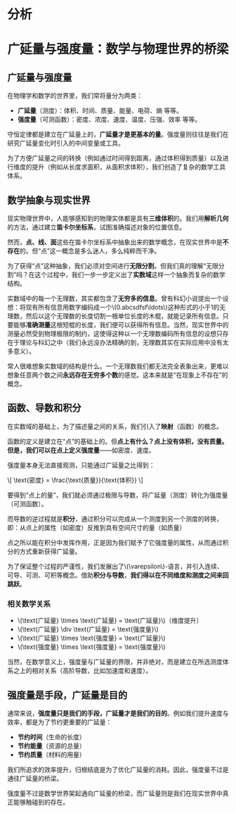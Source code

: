 # 分析

# 广延量与强度量：数学与物理世界的桥梁

## 广延量与强度量

在物理学和数学的世界里，我们常将量分为两类：

- **广延量**（测度）：体积、时间、质量、能量、电荷、熵 等等。
- **强度量**（可测函数）：密度、浓度、速度、温度、压强、效率 等等。

守恒定律都是建立在广延量上的，**广延量才是更基本的量**。强度量则往往是我们在研究广延量变化时引入的中间变量或工具。

为了方便广延量之间的转换（例如通过时间得到距离，通过体积得到质量）以及进行维度的提升（例如从长度求面积，从面积求体积），我们创造了复杂的数学工具体系。

## 数学抽象与现实世界

现实物理世界中，人能够感知到的物理实体都是具有**三维体积**的。我们用**解析几何**的方法，通过建立**笛卡尔坐标系**，试图准确描述对象的位置信息。

然而，**点、线、面**这些在笛卡尔坐标系中抽象出来的数学概念，在现实世界中是**不存在**的。但“点”这一概念是多么迷人，多么纯粹而干净。

为了获得“点”这种抽象，我们必须对空间进行**无限分割**。但我们真的理解“无限分割”吗？在这个过程中，我们一步一步定义出了**实数域**这样一个抽象而复杂的数学结构。

实数域中的每一个无理数，其实都包含了**无穷多的信息**。曾有科幻小说提出一个设想：将现有所有信息用数字编码成一个\\(0.abcsdfsf\ldots\\)这种形式的小于1的无理数，然后以这个无理数的长度切割一根单位长度的木棍，就能记录所有信息。只要能够**准确测量**这根短棍的长度，我们便可以获得所有信息。当然，现实世界中的测量必然受到物理极限的制约，这使得这种以一个无理数编码所有信息的设想只存在于理论与科幻之中（我们永远没办法精确的到，无理数其实在实际应用中没有太多意义）。

常人很难想象实数域的结构是什么。一个无理数我们都无法完全表象出来，更难以想象任意两个数之间**永远存在无穷多个数**的感觉。这本来就是“在现象上不存在”的概念。

## 函数、导数和积分

在实数域的基础上，为了描述量之间的关系，我们引入了**映射**（函数）的概念。

函数的定义是建立在“点”的基础上的。但**点上有什么？**点上没有体积，没有质量。但是，我们可以在点上定义**强度量**——如密度、速度。

强度量本身无法直接观测，只能通过广延量之比得到：

\\[
\text{密度} = \frac{\text{质量}}{\text{体积}}
\\]

要得到“点上的量”，我们就必须通过极限与导数，将广延量（测度）转化为强度量（可测函数）。

而导数的逆过程就是**积分**，通过积分可以完成从一个测度到另一个测度的转换，即：从点上的属性（如密度）反推到具有空间尺寸的量（如质量）

点之所以能在积分中发挥作用，正是因为我们赋予了它强度量的属性，从而通过积分的方式重新获得广延量。

为了保证整个过程的严谨性，我们发展出了\\(\varepsilon\\)-语言，并引入连续、可导、可测、可积等概念。借助**积分与导数**，**我们得以在不同维度和测度之间来回跳跃**。

### 相关数学关系

- \\(\text{广延量} \times \text{广延量} = \text{广延量}\\)（维度提升）
- \\(\text{广延量} \div \text{广延量} = \text{强度量}\\)
- \\(\text{广延量} \times \text{强度量} = \text{广延量}\\)
- \\(\text{强度量} \times \text{强度量} = \text{强度量}\\)

当然，在数学意义上，强度量与广延量的界限，并非绝对，而是建立在所选测度体系之上的相对关系（高阶导数，比如加速度和速度）。

## 强度量是手段，广延量是目的

通常来说，**强度量只是我们的手段，广延量才是我们的目的**。例如我们提升速度与效率，都是为了节约更重要的广延量：

- **节约时间**（生命的长度）
- **节约能量**（资源的总量）
- **节约质量**（材料的用量）

我们所追求的效率提升，归根结底是为了优化广延量的消耗。因此，强度量不过是通往广延量的桥梁。

强度量不过是数学世界架起通向广延量的桥梁，而广延量则是我们在现实世界中真正能够触碰到的存在。
